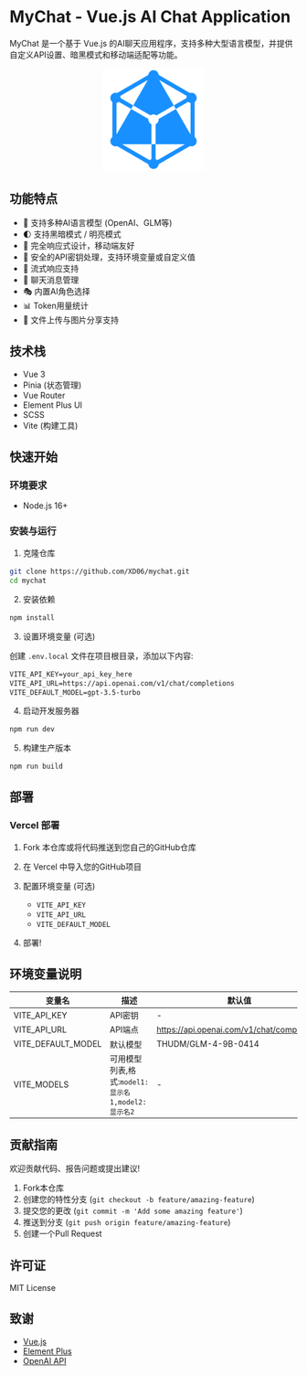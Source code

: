 # MyChat - Vue.js AI Chat Application

MyChat 是一个基于 Vue.js 的AI聊天应用程序，支持多种大型语言模型，并提供自定义API设置、暗黑模式和移动端适配等功能。

<p align="center">
  <img src="public/logo.svg" alt="MyChat Logo" width="180" />
</p>

## 功能特点

- 🤖 支持多种AI语言模型 (OpenAI、GLM等)
- 🌓 支持黑暗模式 / 明亮模式
- 📱 完全响应式设计，移动端友好
- 🔑 安全的API密钥处理，支持环境变量或自定义值
- 🌊 流式响应支持
- 💬 聊天消息管理
- 🎭 内置AI角色选择
- 📊 Token用量统计
- 📂 文件上传与图片分享支持

## 技术栈

- Vue 3
- Pinia (状态管理)
- Vue Router
- Element Plus UI
- SCSS
- Vite (构建工具)

## 快速开始

### 环境要求

- Node.js 16+ 

### 安装与运行

1. 克隆仓库

```bash
git clone https://github.com/XD06/mychat.git
cd mychat
```

2. 安装依赖

```bash
npm install
```

3. 设置环境变量 (可选)

创建 `.env.local` 文件在项目根目录，添加以下内容:

```
VITE_API_KEY=your_api_key_here
VITE_API_URL=https://api.openai.com/v1/chat/completions
VITE_DEFAULT_MODEL=gpt-3.5-turbo
```

4. 启动开发服务器

```bash
npm run dev
```

5. 构建生产版本

```bash
npm run build
```

## 部署

### Vercel 部署

1. Fork 本仓库或将代码推送到您自己的GitHub仓库

2. 在 Vercel 中导入您的GitHub项目

3. 配置环境变量 (可选)
   - `VITE_API_KEY`
   - `VITE_API_URL`
   - `VITE_DEFAULT_MODEL`

4. 部署!

## 环境变量说明

| 变量名 | 描述 | 默认值 |
|--------|------|--------|
| VITE_API_KEY | API密钥 | - |
| VITE_API_URL | API端点 | https://api.openai.com/v1/chat/completions |
| VITE_DEFAULT_MODEL | 默认模型 | THUDM/GLM-4-9B-0414 |
| VITE_MODELS | 可用模型列表,格式:`model1:显示名1,model2:显示名2` | - |

## 贡献指南

欢迎贡献代码、报告问题或提出建议!

1. Fork本仓库
2. 创建您的特性分支 (`git checkout -b feature/amazing-feature`)
3. 提交您的更改 (`git commit -m 'Add some amazing feature'`)
4. 推送到分支 (`git push origin feature/amazing-feature`)
5. 创建一个Pull Request

## 许可证

MIT License

## 致谢

- [Vue.js](https://vuejs.org/)
- [Element Plus](https://element-plus.org/)
- [OpenAI API](https://openai.com/)
